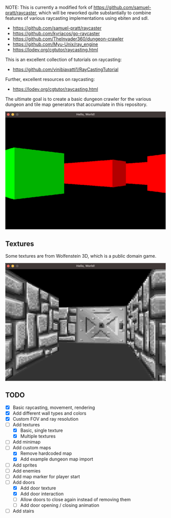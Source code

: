 NOTE: This is currently a modified fork of https://github.com/samuel-pratt/raycaster, which will be reworked quite substantially to combine features of various raycasting implementations using ebiten and sdl.

- https://github.com/samuel-pratt/raycaster
- https://github.com/kyriacos/go-raycaster
- https://github.com/TheInvader360/dungeon-crawler
- https://github.com/Myu-Unix/ray_engine
- https://lodev.org/cgtutor/raycasting.html

This is an excellent collection of tutorials on raycasting:

- https://github.com/vinibiavatti1/RayCastingTutorial

Further, excellent resources on raycasting:

- https://lodev.org/cgtutor/raycasting.html

The ultimate goal is to create a basic dungeon crawler for the various dungeon and tile map generators that accumulate in this repository.

![alt text](https://raw.githubusercontent.com/Flokey82/go_gens/master/gameraycast/images/basic.png "Screenshot of basic raycast!")

## Textures

Some textures are from Wolfenstein 3D, which is a public domain game.

![alt text](https://raw.githubusercontent.com/Flokey82/go_gens/master/gameraycast/images/textured.png "Screenshot of textured raycast!")

## TODO

- [X] Basic raycasting, movement, rendering
- [X] Add different wall types and colors
- [X] Custom FOV and ray resolution
- [ ] Add textures
    - [X] Basic, single texture
    - [X] Multiple textures
- [ ] Add minimap
- [ ] Add custom maps
    - [X] Remove hardcoded map
    - [X] Add example dungeon map import
- [ ] Add sprites
- [ ] Add enemies
- [ ] Add map marker for player start
- [ ] Add doors
    - [X] Add door texture
    - [X] Add door interaction
    - [ ] Allow doors to close again instead of removing them
    - [ ] Add door opening / closing animation
- [ ] Add stairs